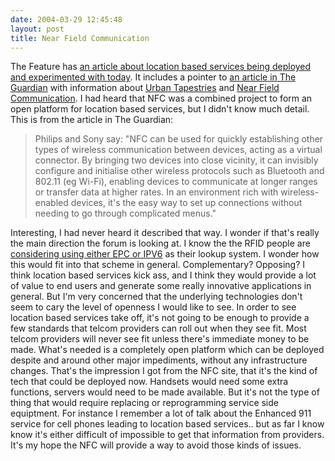 ```yaml
---
date: 2004-03-29 12:45:48
layout: post
title: Near Field Communication
---
```


The Feature has [an article about location based services being deployed and experimented with today](http://www.thefeature.com/article?articleid=100482&ref=716084). It includes a pointer to [an article in The Guardian](http://www.guardian.co.uk/online/story/0,3605,1176995,00.html) with information about [Urban Tapestries](http://www.bitsplitter.net/blog/index.php?p=201) and [Near Field Communication](http://www.nfc-forum.org/). I had heard that NFC was a combined project to form an open platform for location based services, but I didn't know much detail. This is from the article in The Guardian:


> Philips and Sony say: "NFC can be used for quickly establishing other types of wireless communication between devices, acting as a virtual connector. By bringing two devices into close vicinity, it can invisibly configure and initialise other wireless protocols such as Bluetooth and 802.11 (eg Wi-Fi), enabling devices to communicate at longer ranges or transfer data at higher rates. In an environment rich with wireless-enabled devices, it's the easy way to set up connections without needing to go through complicated menus."


Interesting, I had never heard it described that way. I wonder if that's really the main direction the forum is looking at. I know the the RFID people are [considering using either EPC or IPV6](http://radio.weblogs.com/0121943/2004/02/04.html) as their lookup system. I wonder how this would fit into that scheme in general. Complementary? Opposing? I think location based services kick ass, and I think they would provide a lot of value to end users and generate some really innovative applications in general. But I'm very concerned that the underlying technologies don't seem to cary the level of openness I would like to see. In order to see location based services take off, it's not going to be enough to provide a few standards that telcom providers can roll out when they see fit. Most telcom providers will never see fit unless there's immediate money to be made. What's needed is a completely open platform which can be deployed despite and around other major impediments, without any infrastructure changes. That's the impression I got from the NFC site, that it's the kind of tech that could be deployed now. Handsets would need some extra  functions, servers would need to be made available. But it's not the type of thing that would require replacing or reprogramming service side equiptment. For instance I remember a lot of  talk about the Enhanced 911 service for cell phones leading to location based services.. but as far I know know it's either difficult of impossible to get that information from providers. It's my hope the NFC will provide a way to avoid those kinds of issues.
